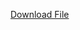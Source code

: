 [Download File](https://drive.google.com/file/d/1HlygIF8cGevBmFjd5Ll0pPADYUMGv12U/view?usp=sharing_eil_se_dm&ts=65fb1e69)
